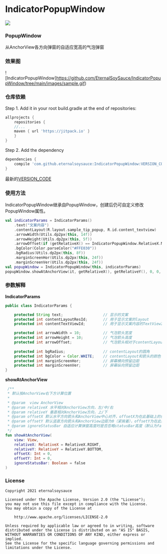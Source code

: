 # IndicatorPopupWindow
[![](https://jitpack.io/v/eternalsoysauce/IndicatorPopupWindow.svg)](https://jitpack.io/#eternalsoysauce/IndicatorPopupWindow)

### PopupWindow

从AnchorView各方向弹窗的自适应宽高的气泡弹窗


### 效果图

![IndicatorPopupWindow]https://github.com/EternalSoySauce/IndicatorPopupWindow/tree/main/images/sample.gif)

### 仓库依赖

Step 1. Add it in your root build.gradle at the end of repositories:
```gradle
allprojects {
    repositories {
	//...
	maven { url 'https://jitpack.io' }
    }
}
```
Step 2. Add the dependency
```gradle
dependencies {
    compile 'com.github.eternalsoysauce:IndicatorPopupWindow:VERSION_CODE'
}
```
最新的[VERSION_CODE](https://github.com/eternalsoysauce/IndicatorPopupWindow/releases)

### 使用方法

IndicatorPopupWindow继承自PopupWindow，创建后仍可自定义修改PopupWindow属性。

```kotlin
val indicatorParams = IndicatorParams()
	.text("文案内容")
	.contentLayout(R.layout.sample_tip_popup, R.id.content_textview)
	.arrowWidth(Utils.dp2px(this, 14f))
	.arrowHeight(Utils.dp2px(this, 5f))
	.arrowOffset(if (getRelativeX() == IndicatorPopupWindow.RelativeX.MIDDLE) 0 else Utils.dp2px(this, 12f))
	.bgColor(Color.parseColor("#FFE030"))
	.bgRadius(Utils.dp2px(this, 8f))
	.marginScreenHor(Utils.dp2px(this, 24f))
	.marginScreenVer(Utils.dp2px(this, 24f))
val popupWindow = IndicatorPopupWindow(this, indicatorParams)
popupWindow.showAtAnchorView(it, getRelativeX(), getRelativeY(), 0, 0, isFullScreen())
```

### 参数解释

**IndicatorParams**
```java
public class IndicatorParams {

    protected String text;					// 显示的文案
    protected int contentLayoutResId;		// 用于显示文案的layout
    protected int contentTextViewId;		// 用于显示文案内容的TextViewId

    protected int arrowWidth = 10;			// 气泡箭头宽度
    protected int arrowHeight = 10;			// 气泡箭头高度   
    protected int arrowOffset;				// 气泡箭头相对于contentLayout的偏移量
  
    protected int bgRadius;					// contentLayout的圆角
    protected int bgColor = Color.WHITE;	// contentLayout和箭头的颜色
    protected int marginScreenHor;			// 屏幕横向预留边距
    protected int marginScreenVer;			// 屏幕纵向预留边距
}
```

**showAtAnchorView**

```kotlin
 /**
 * 默认按AnchorView右下方计算位置
 *
 * @param  view AnchorView
 * @param relativeX 水平相对AnchorView方向，左/中/右
 * @param relativeY 垂直相对AnchorView方向，上/下
 * @param offsetX 默认水平方向箭头和AnchorView中心对齐，offsetX为在此基础上的偏移量，relativeX为LEFT时向左偏移，为MIDDLE/RIGHT时向右偏移
 * @param offsetY 默认竖直方向箭头和AnchorView边距为0（紧挨着），offsetY为在此基础上的偏移量，relativeY为TOP时向上偏移，为BOTTOM时向下偏移
 * @param ignoreStatusBar 自适应计算弹窗高度时是否忽略statusBar高度（默认为false），建议全屏时设为true，否则为false
 */
fun showAtAnchorView(
	view: View, 
	relativeX: RelativeX = RelativeX.RIGHT, 
	relativeY: RelativeY = RelativeY.BOTTOM, 
	offsetX: Int = 0, 
	offsetY: Int = 0, 
	ignoreStatusBar: Boolean = false
)
```

### License

```
Copyright 2021 eternalsoysauce

Licensed under the Apache License, Version 2.0 (the "License");
you may not use this file except in compliance with the License.
You may obtain a copy of the License at

    http://www.apache.org/licenses/LICENSE-2.0

Unless required by applicable law or agreed to in writing, software
distributed under the License is distributed on an "AS IS" BASIS,
WITHOUT WARRANTIES OR CONDITIONS OF ANY KIND, either express or implied.
See the License for the specific language governing permissions and
limitations under the License.
```
